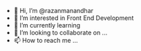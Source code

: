 - 👋 Hi, I’m @razanmanandhar
- 👀 I’m interested in Front End Development
- 🌱 I’m currently learning 
- 💞️ I’m looking to collaborate on ...
- 📫 How to reach me ...

<!---
razanmanandhar/razanmanandhar is a ✨ special ✨ repository because its `README.md` (this file) appears on your GitHub profile.
You can click the Preview link to take a look at your changes.
--->

